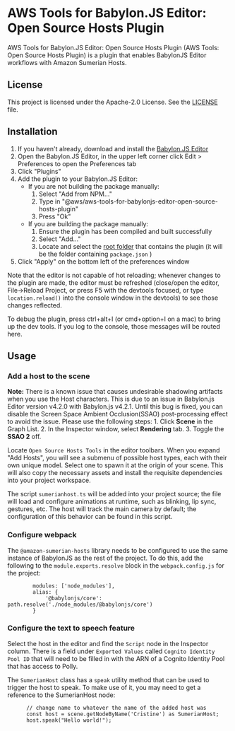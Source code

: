 # AWS Tools for Babylon.JS Editor: Open Source Hosts Plugin

AWS Tools for Babylon.JS Editor: Open Source Hosts Plugin (AWS Tools: Open Source Hosts Plugin) is a plugin that enables BabylonJS Editor workflows with Amazon Sumerian Hosts.

## License

This project is licensed under the Apache-2.0 License. See the [LICENSE](LICENSE) file.

## Installation

1. If you haven't already, download and install the [Babylon.JS Editor](http://editor.babylonjs.com/)
1. Open the Babylon.JS Editor, in the upper left corner click Edit > Preferences to open the Preferences tab
1. Click "Plugins"
1. Add the plugin to your Babylon.JS Editor:
   - If you are not building the package manually:
     1. Select "Add from NPM..."
     1. Type in "@aws/aws-tools-for-babylonjs-editor-open-source-hosts-plugin"
     1. Press "Ok"
   - If you are building the package manually:
     1. Ensure the plugin has been compiled and built successfully
     1. Select "Add..."
     1. Locate and select the [root folder](.) that contains the plugin (it will be the folder containing `package.json` )
1. Click "Apply" on the bottom left of the preferences window

Note that the editor is not capable of hot reloading; whenever changes to the plugin are made, the editor must be refreshed (close/open the editor, File->Reload Project, or press F5 with the devtools focused, or type `location.reload()` into the console window in the devtools) to see those changes reflected.

To debug the plugin, press ctrl+alt+I (or cmd+option+I on a mac) to bring up the dev tools. If you log to the console, those messages will be routed here.

## Usage

### Add a host to the scene

**Note:** There is a known issue that causes undesirable shadowing artifacts when you use the Host characters. This is due to an issue in Babylon.js Editor version v4.2.0 with Babylon.js v4.2.1. Until this bug is fixed, you can disable the Screen Space Ambient Occlusion(SSAO) post-processing effect to avoid the issue. Please use the following steps: 1. Click **Scene** in the Graph List. 2. In the Inspector window, select **Rendering** tab. 3. Toggle the **SSAO 2** off.

Locate `Open Source Hosts Tools` in the editor toolbars. When you expand "Add Hosts", you will see a submenu of possible host types, each with their own unique model. Select one to spawn it at the origin of your scene. This will also copy the necessary assets and install the requisite dependencies into your project workspace.

The script `sumerianhost.ts` will be added into your project source; the file will load and configure animations at runtime, such as blinking, lip sync, gestures, etc. The host will track the main camera by default; the configuration of this behavior can be found in this script.

### Configure webpack

The `@amazon-sumerian-hosts` library needs to be configured to use the same instance of BabylonJS as the rest of the project. To do this, add the following to the `module.exports.resolve` block in the `webpack.config.js` for the project:

```
		modules: ['node_modules'],
		alias: {
			'@babylonjs/core': path.resolve('./node_modules/@babylonjs/core')
		}
```

### Configure the text to speech feature

Select the host in the editor and find the `Script` node in the Inspector column. There is a field under `Exported Values` called `Cognito Identity Pool ID` that will need to be filled in with the ARN of a Cognito Identity Pool that has access to Polly.

The `SumerianHost` class has a `speak` utility method that can be used to trigger the host to speak. To make use of it, you may need to get a reference to the SumerianHost node:

```
      // change name to whatever the name of the added host was
      const host = scene.getNodeByName('Cristine') as SumerianHost;
      host.speak("Hello world!");
```

